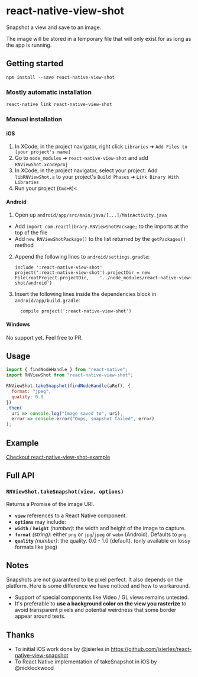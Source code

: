 
# react-native-view-shot

Snapshot a view and save to an image.

The image will be stored in a temporary file that will only exist for as long as the app is running.

## Getting started

```
npm install --save react-native-view-shot
```

### Mostly automatic installation

```
react-native link react-native-view-shot
```

### Manual installation

#### iOS

1. In XCode, in the project navigator, right click `Libraries` ➜ `Add Files to [your project's name]`
2. Go to `node_modules` ➜ `react-native-view-shot` and add `RNViewShot.xcodeproj`
3. In XCode, in the project navigator, select your project. Add `libRNViewShot.a` to your project's `Build Phases` ➜ `Link Binary With Libraries`
4. Run your project (`Cmd+R`)<

#### Android

1. Open up `android/app/src/main/java/[...]/MainActivity.java`
  - Add `import com.reactlibrary.RNViewShotPackage;` to the imports at the top of the file
  - Add `new RNViewShotPackage()` to the list returned by the `getPackages()` method
2. Append the following lines to `android/settings.gradle`:
  	```
  	include ':react-native-view-shot'
  	project(':react-native-view-shot').projectDir = new File(rootProject.projectDir, 	'../node_modules/react-native-view-shot/android')
  	```
3. Insert the following lines inside the dependencies block in `android/app/build.gradle`:
  	```
      compile project(':react-native-view-shot')
  	```

#### Windows

No support yet. Feel free to PR.

## Usage

```js
import { findNodeHandle } from "react-native";
import RNViewShot from "react-native-view-shot";

RNViewShot.takeSnapshot(findNodeHandle(aRef), {
  format: "jpeg",
  quality: 0.8
})
.then(
  uri => console.log("Image saved to", uri),
  error => console.error("Oops, snapshot failed", error)
);
```

## Example

[Checkout react-native-view-shot-example](https://github.com/gre/react-native-view-shot-example)

## Full API

### `RNViewShot.takeSnapshot(view, options)`

Returns a Promise of the image URI.

- **`view`** references to a React Native component.
- **`options`** may include:
 - **`width`** / **`height`** *(number)*: the width and height of the image to capture.
 - **`format`** *(string)*: either `png` or `jpg`/`jpeg` or `webm` (Android). Defaults to `png`.
 - **`quality`** *(number)*: the quality. 0.0 - 1.0 (default). (only available on lossy formats like jpeg)

## Notes

Snapshots are not guaranteed to be pixel perfect. It also depends on the platform. Here is some difference we have noticed and how to workaround.

- Support of special components like Video / GL views remains untested.
- It's preferable to **use a background color on the view you rasterize** to avoid transparent pixels and potential weirdness that some border appear around texts.

## Thanks

- To initial iOS work done by @jsierles in https://github.com/jsierles/react-native-view-snapshot
- To React Native implementation of takeSnapshot in iOS by @nicklockwood
